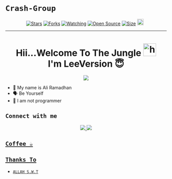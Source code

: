 # ```Crash-Group```
<p align="center">
<a href="https://github.com/leeversion0404/get-api/stargazers/"><img title="Stars" src="https://img.shields.io/github/stars/leeversion0404/get-api?color=blue&style=flat-square"></a>
<a href="https://github.com/leeversion0404/get-api/network/members"><img title="Forks" src="https://img.shields.io/github/forks/leeversion0404/get-api?color=red&style=flat-square"></a>
<a href="https://github.com/leeversion0404/get-api/watchers"><img title="Watching" src="https://img.shields.io/github/watchers/leeversion0404/get-api?label=Watchers&color=blue&style=flat-square"></a>
<a href="https://github.com/leeversion0404/get-api"><img title="Open Source" src="https://badges.frapsoft.com/os/v2/open-source.svg?v=103"></a>
<a href="https://github.com/leeversion0404/get-api/"><img title="Size" src="https://img.shields.io/github/repo-size/leeversion0404/get-api?style=flat-square&color=green"></a>
<a href="https://github.com/leeversion0404/get-api/graphs/commit-activity"><img height="20" src="https://img.shields.io/badge/Maintained%3F-yes-green.svg"></a>&nbsp;&nbsp;
</p>
<p align='center'>
    </p>

-------
<h1 align="center">Hii...Welcome To The Jungle <img src="https://user-images.githubusercontent.com/1303154/88677602-1635ba80-d120-11ea-84d8-d263ba5fc3c0.gif" width="40px" alt="hi"><br>I'm LeeVersion 😇 </h1>
<p align="center">
  <img src="https://i.ibb.co.com/842LsMKj/1745929182469.jpg" /></>
</p>

- 👼 My name is Ali Ramadhan
- 🗣️ Be Yourself
- 🔭 I am not programmer

## ```Connect with me```
<p align="center">
  <a href="https://line.me/ti/p/36H-VDctGc"><img src="https://img.shields.io/badge/Line-25D366?style=for-the-badge&logo=line&logoColor=white" />
  <a href="https://github.com/leeversion0404"><img src="https://img.shields.io/badge/-GitHub-black?style=flat-square&logo=github" /> 

</p>


## ```Coffee ☕```


## ```Thanks To```

- [`ALLAH S.W.T`]()
